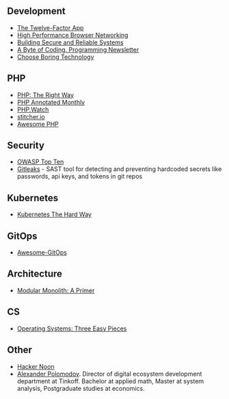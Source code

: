 ## Development
* [The Twelve-Factor App](https://12factor.net/)
* [High Performance Browser Networking](https://hpbn.co/)
* [Building Secure and Reliable Systems](https://google.github.io/building-secure-and-reliable-systems/raw/toc.html)
* [A Byte of Coding. Programming Newsletter](https://abyteofcoding.alexzdanov.com/)
* [Choose Boring Technology](https://mcfunley.com/choose-boring-technology)

## PHP
* [PHP: The Right Way](https://phptherightway.com/)
* [PHP Annotated Monthly](https://blog.jetbrains.com/phpstorm/tag/php-annotated-monthly/)
* [PHP.Watch](https://php.watch/)
* [stitcher.io](https://stitcher.io/)
* [Awesome PHP](https://github.com/ziadoz/awesome-php)

## Security
* [OWASP Top Ten](https://owasp.org/www-project-top-ten/)
* [Gitleaks](https://github.com/gitleaks/gitleaks) - SAST tool for detecting and preventing hardcoded secrets like passwords, api keys, and tokens in git repos

## Kubernetes
* [Kubernetes The Hard Way](https://github.com/kelseyhightower/kubernetes-the-hard-way)

## GitOps
* [Awesome-GitOps](https://github.com/weaveworks/awesome-gitops)

## Architecture
* [Modular Monolith: A Primer](http://www.kamilgrzybek.com/design/modular-monolith-primer/)

## CS
* [Operating Systems: Three Easy Pieces](https://pages.cs.wisc.edu/~remzi/OSTEP/)

## Other
* [Hacker Noon](https://hackernoon.com/)
* [Alexander Polomodov](https://apolomodov.medium.com/). Director of digital ecosystem development department at Tinkoff. Bachelor at applied math, Master at system analysis, Postgraduate studies at economics.
